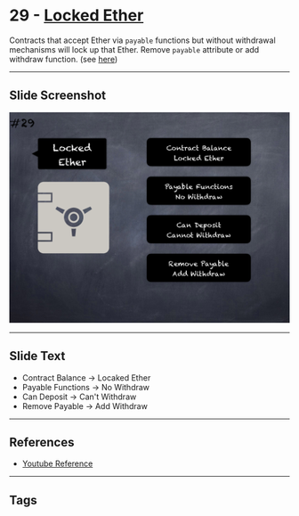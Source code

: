 # 29 - [Locked Ether](Locked%20Ether.md)
Contracts that accept Ether via `payable` functions but without withdrawal mechanisms will lock up that Ether. Remove `payable` attribute or add withdraw function. (see [here](https://github.com/crytic/slither/wiki/Detector-Documentation#contracts-that-lock-ether))

___
## Slide Screenshot
![029.png](../../images/pitfalls_and_best_practices101/029.png)
___
## Slide Text
- Contract Balance -> Locaked Ether
- Payable Functions -> No Withdraw
- Can Deposit -> Can't Withdraw
- Remove Payable -> Add Withdraw
___
## References
- [Youtube Reference](https://youtu.be/fgXuHaZDenU?t=745)
___
## Tags